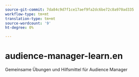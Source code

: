 ```yaml
---
source-git-commit: 7da84c9d7f1ce17aef9fa2dc6be72c8a970ad335
workflow-type: tm+mt
translation-type: tm+mt
source-wordcount: '9'
ht-degree: 0%

---
```

# audience-manager-learn.en

Gemeinsame Übungen und Hilfsmittel für Audience Manager
